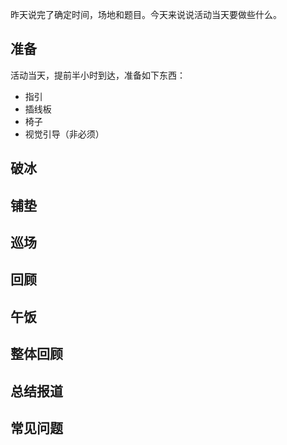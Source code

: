 昨天说完了确定时间，场地和题目。今天来说说活动当天要做些什么。
## 准备
活动当天，提前半小时到达，准备如下东西：
* 指引
* 插线板
* 椅子
* 视觉引导（非必须）

## 破冰
## 铺垫
## 巡场
## 回顾
## 午饭
##  整体回顾
## 总结报道
## 常见问题

